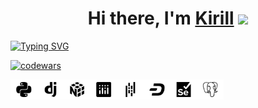 <h1 align="center">Hi there, I'm <a href="https://www.linkedin.com/in/kirill-buzin-4619a0144/" target="_blank">Kirill</a> 
<img src="https://github.com/blackcater/blackcater/raw/main/images/Hi.gif" height="32"/></h1>

[![Typing SVG](https://readme-typing-svg.herokuapp.com?color=%2336BCF7&lines=Beginner+Python+Developer)](https://git.io/typing-svg)

[![codewars](https://www.codewars.com/users/kimpulse93/badges/large)](https://www.codewars.com/users/username)


  <img src="https://github.com/kimpulse93/kimpulse93/blob/main/MergedImages.jpg" height="32"/></h1>  
